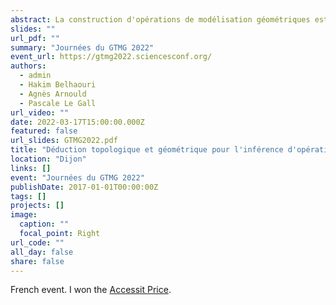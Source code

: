 ```yaml
---
abstract: La construction d'opérations de modélisation géométriques est une tâche souvent longue et fastidieuse. Même si l'implémentation d'une opération peut s'avérer difficile, il est en revanche relativement simple de l'intuiter à partir d'un objet de départ et de l'objet cible, si ces deux derniers sont donnés. On propose donc une méthode d'inférence d'opérations à partir d'un exemple représentatif. On se place dans le domaine de la modélisation géométrique à base topologique pour séparer la reconstruction topologique de l'opération et sa partie géométrique. On réalise l'inférence d'opérations dans Jerboa, une plateforme de conception de modeleurs qui exploite les cartes généralisées comme structure topologique et les règles de transformations de graphes comme modèle pour les opérations. Les informations géométriques sont ajoutées sur la structure topologique à l'aide de fonction de plongement qui associe une valeur géométrique à chaque cellule. Ainsi, on associe une position 3D à chaque sommet topologique, etc. On infère la partie topologique de l'opération à l'aide d'un algorithme de parcours de graphe avec recherche de symétries. On propose d'inférer les calculs géométriques liés à la position des sommets. Plus précisément, on suppose que les nouvelles positions géométriques sont obtenues par combinaison affine de points correspondant à des barycentres topologiques. Ainsi, on obtient une méthode qui permet de masquer les éléments techniques de la conception d'opérations de modélisation géométrique et d'inférer des règles Jerboa qui implémentent ces opérations.
slides: ""
url_pdf: ""
summary: "Journées du GTMG 2022"
event_url: https://gtmg2022.sciencesconf.org/
authors:
  - admin
  - Hakim Belhaouri
  - Agnès Arnould
  - Pascale Le Gall
url_video: ""
date: 2022-03-17T15:00:00.000Z
featured: false
url_slides: GTMG2022.pdf
title: "Déduction topologique et géométrique pour l'inférence d'opérations de modélisation"
location: "Dijon"
links: []
event: "Journées du GTMG 2022"
publishDate: 2017-01-01T00:00:00Z
tags: []
projects: []
image:
  caption: ""
  focal_point: Right
url_code: ""
all_day: false
share: false
---
```

French event. I won the [Accessit Price](accessitContribution.pdf).
